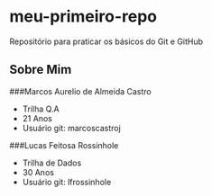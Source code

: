 # meu-primeiro-repo
Repositório para praticar os básicos do Git e GitHub
## Sobre Mim

###Marcos Aurelio de Almeida Castro
- Trilha Q.A
- 21 Anos
- Usuário git: marcoscastroj

###Lucas Feitosa Rossinhole
- Trilha de Dados
- 30 Anos
- Usuário git: lfrossinhole